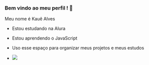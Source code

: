 ### Bem vindo ao meu perfil ! 🙌

Meu nome é Kauê Alves 

- Estou estudando na Alura
- Estou aprendendo o JavaScript
- Uso esse espaço para organizar meus projetos e meus estudos

- ![](https://media.tenor.com/hCTuN6YIekoAAAAi/heart-art.gif)
